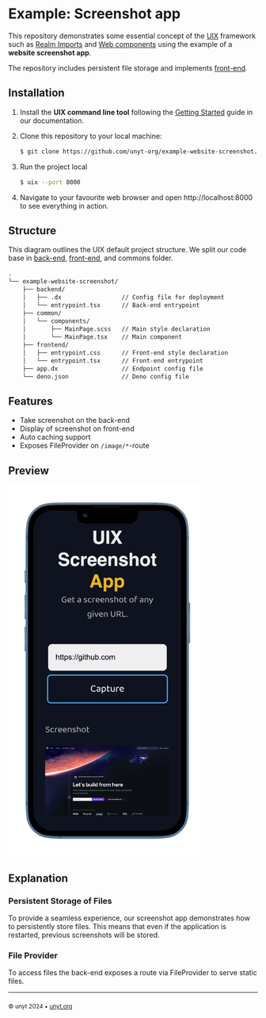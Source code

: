 # Example: Screenshot app

This repository demonstrates some essential concept of the [UIX](https://uix.unyt.org) framework such as [Realm Imports](https://unyt.org/glossary#realm-import) and [Web components](https://unyt.org/glossary#web-components) using the example of a **website screenshot app**.


The repository includes persistent file storage and implements [front-end](https://unyt.org/glossary#front-end).

## Installation
1. Install the **UIX command line tool** following the [Getting Started](https://docs.unyt.org/manual/uix/getting-started#the-uix-command-line-tool) guide in our documentation.

2. Clone this repository to your local machine:

	```bash
	$ git clone https://github.com/unyt-org/example-website-screenshot.git
	```
3. Run the project local
	```bash
	$ uix --port 8000
	```
4. Navigate to your favourite web browser and open http://localhost:8000 to see everything in action. 

## Structure
This diagram outlines the UIX default project structure.
We split our code base in [back-end](https://unyt.org/glossary#back-end), [front-end](https://unyt.org/glossary#front-end), and commons folder.
```
.
└── example-website-screenshot/
    ├── backend/
    │   ├── .dx                 // Config file for deployment
    │   └── entrypoint.tsx      // Back-end entrypoint
    ├── common/
    │   └── components/
    │       ├── MainPage.scss   // Main style declaration
    │       └── MainPage.tsx    // Main component
    ├── frontend/
    │   ├── entrypoint.css      // Front-end style declaration
    │   └── entrypoint.tsx      // Front-end entrypoint
    ├── app.dx                  // Endpoint config file
    └── deno.json               // Deno config file
```

## Features
* Take screenshot on the back-end
* Display of screenshot on front-end
* Auto caching support
* Exposes FileProvider on `/image/*`-route

## Preview
<img src=".github/screenshot.png" width="400">


## Explanation
### Persistent Storage of Files
To provide a seamless experience, our screenshot app demonstrates how to persistently store files. This means that even if the application is restarted, previous screenshots will be stored.

### File Provider
To access files the back-end exposes a route via FileProvider to serve static files.

---

<sub>&copy; unyt 2024 • [unyt.org](https://unyt.org)</sub>
